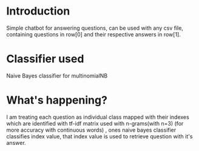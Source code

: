 # Introduction
Simple chatbot for answering questions, can be used with any csv file, containing questions in row[0] and their respective answers in row[1].
# Classifier used
Naive Bayes classifier for multinomialNB
# What's happening?
I am treating each question as individual class mapped with their indexes which are identified with tf-idf matrix used with n-grams(with n=3) (for more accuracy with continuous words) , ones naive bayes classifier classifies index value, that index value is used to retrieve question with it's answer.
 
 
 

